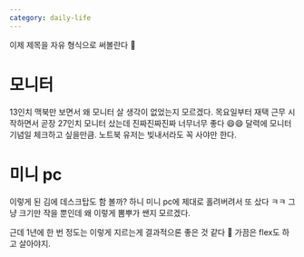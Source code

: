 ```yaml
---
category: daily-life
---
```


이제 제목을 자유 형식으로 써볼란다 👻

# 모니터

13인치 맥북만 보면서 왜 모니터 살 생각이 없었는지 모르겠다.
목요일부터 재택 근무 시작하면서 곧장 27인치 모니터 샀는데 진짜진짜진짜 너무너무 좋다 😄😄 
달력에 모니터 기념일 체크하고 싶을만큼. 노트북 유저는 빚내서라도 꼭 사야만 한다.

# 미니 pc

이렇게 된 김에 데스크탑도 함 볼까? 하니 미니 pc에 제대로 홀려버려서 또 샀다 ㅋㅋ 
그냥 크기만 작을 뿐인데 왜 이렇게 뽐뿌가 쌘지 모르겠다. 

근데 1년에 한 번 정도는 이렇게 지르는게 결과적으론 좋은 것 같다 🤑
가끔은 flex도 하고 살아야지.
